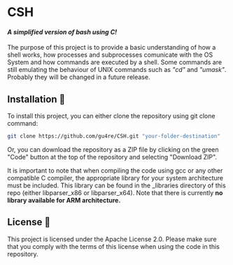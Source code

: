 # CSH 
#### *A simplified version of bash using C!*

The purpose of this project is to provide a basic understanding of how a shell works, how processes and subprocesses comunicate with the OS System and how commands are executed by a shell. Some commands are still emulating the behaviour of UNIX commands such as *"cd"* and *"umask"*. Probably they will be changed in a future release.

## Installation 🔌

To install this project, you can either clone the repository using git clone command:

```bash
git clone https://github.com/gu4re/CSH.git "your-folder-destination"
````

Or, you can download the repository as a ZIP file by clicking on the green "Code" button at the top of the repository and selecting "Download ZIP".

It is important to note that when compiling the code using gcc or any other compatible C compiler, the appropriate library for your system architecture must be included. This library can be found in the _libraries directory of this repo (either libparser_x86 or libparser_x64). Note that there is currently **no library available for ARM architecture.**

## License 📃

This project is licensed under the Apache License 2.0. Please make sure that you comply with the terms of this license when using the code in this repository.
